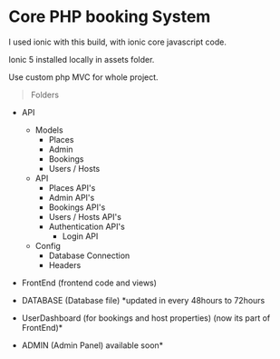 # Core PHP booking System

I used ionic with this build, with ionic core javascript code.

Ionic 5 installed locally in assets folder.

Use custom php MVC for whole project.


> Folders
* API
    * Models
        * Places
        * Admin
        * Bookings
        * Users / Hosts
    * API
        * Places API's
        * Admin API's
        * Bookings API's
        * Users / Hosts API's
        * Authentication API's
            * Login API
    * Config
        * Database Connection
        * Headers    

* FrontEnd (frontend code and views)
* DATABASE (Database file) *updated in every 48hours to 72hours
* UserDashboard (for bookings and host properties) (now its part of FrontEnd)*
* ADMIN (Admin Panel) available soon*
